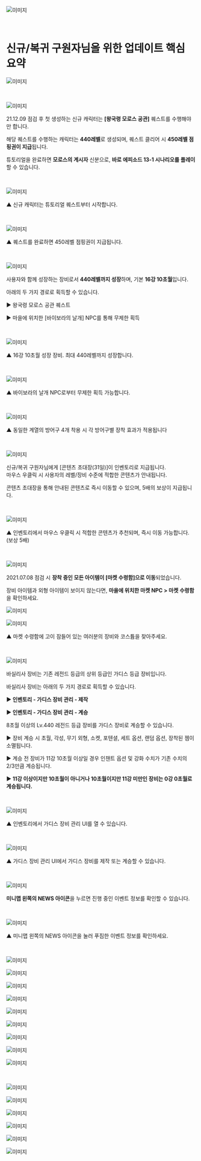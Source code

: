 ![이미지](./images/upd00.png)

&nbsp;

# 신규/복귀 구원자님을 위한 업데이트 핵심 요약

![이미지](./images/upd01.png)

&nbsp;

![이미지](./images/upd02.png)

21.12.09 점검 후 첫 생성하는 신규 캐릭터는 **[왕국령 모로스 공관]** 퀘스트를 수행해야만 합니다.

해당 퀘스트를 수행하는 캐릭터는 **440레벨**로 생성되며, 퀘스트 클리어 시 **450레벨 점핑권이 지급**됩니다.

튜토리얼을 완료하면 **모로스의 계시자** 신분으로, **바로 에피소드 13-1 시나리오를 플레이**할 수 있습니다.

&nbsp;

![이미지](./images/upd03.png)

▲ 신규 캐릭터는 튜토리얼 퀘스트부터 시작합니다.

&nbsp;

![이미지](./images/upd04.png)

▲ 퀘스트를 완료하면 450레벨 점핑권이 지급됩니다.

&nbsp;

![이미지](./images/upd05.png)

사용자와 함께 성장하는 장비로서 **440레벨까지 성장**하며, 기본 **16강 10초월**입니다.

아래의 두 가지 경로로 획득할 수 있습니다.

▶ 왕국령 모로스 공관 퀘스트

▶ 마을에 위치한 [바이보라의 날개] NPC를 통해 무제한 획득

&nbsp;

![이미지](./images/upd06.png)

▲ 16강 10초월 성장 장비. 최대 440레벨까지 성장합니다.

&nbsp;

![이미지](./images/upd07.png)

▲ 바이보라의 날개 NPC로부터 무제한 획득 가능합니다.

&nbsp;

![이미지](./images/upd08.png)

▲ 동일한 계열의 방어구 4개 착용 시 각 방어구별 장착 효과가 적용됩니다

&nbsp;

![이미지](./images/upd09.png)

신규/복귀 구원자님에게 [콘텐츠 초대장(31일)]이 인벤토리로 지급됩니다.  
마우스 우클릭 시 사용자의 레벨/장비 수준에 적합한 콘텐츠가 안내됩니다.

콘텐츠 초대장을 통해 안내된 콘텐츠로 즉시 이동할 수 있으며, 5배의 보상이 지급됩니다.

&nbsp;


![이미지](./images/upd10.png)

▲ 인벤토리에서 마우스 우클릭 시 적합한 콘텐츠가 추천되며, 즉시 이동 가능합니다. (보상 5배)

&nbsp;

![이미지](./images/upd11.png)

2021.07.08 점검 시 **장착 중인 모든 아이템이 [마켓 수령함]으로 이동**되었습니다.

장비 아이템과 외형 아이템이 보이지 않는다면, **마을에 위치한 마켓 NPC &gt; 마켓 수령함**을 확인하세요.

![이미지](./images/upd12.png)

![이미지](./images/upd13.png)

▲ 마켓 수령함에 고이 잠들어 있는 여러분의 장비와 코스튬을 찾아주세요.

&nbsp;

![이미지](./images/upd14.png)

바실리사 장비는 기존 레전드 등급의 상위 등급인 가디스 등급 장비입니다.

바실리사 장비는 아래의 두 가지 경로로 획득할 수 있습니다.

**▶ 인벤토리 - 가디스 장비 관리 - 제작**

**▶ 인벤토리 - 가디스 장비 관리 - 계승**

8초월 이상의 Lv.440 레전드 등급 장비를 가디스 장비로 계승할 수 있습니다.

▶ 장비 계승 시 초월, 각성, 무기 외형, 소켓, 포텐셜, 세트 옵션, 랜덤 옵션, 장착된 젬이 소멸됩니다.

▶ 계승 전 장비가 11강 10초월 이상일 경우 인챈트 옵션 및 강화 수치가 기존 수치의 2/3만큼 계승됩니다.

**▶ 11강 이상이지만 10초월이 아니거나 10초월이지만 11강 미만인 장비는 0강 0초월로 계승됩니다.**

&nbsp;

![이미지](./images/upd15.png)

▲ 인벤토리에서 가디스 장비 관리 UI를 열 수 있습니다.

&nbsp;

![이미지](./images/upd16.png)

▲ 가디스 장비 관리 UI에서 가디스 장비를 제작 또는 계승할 수 있습니다.

&nbsp;

![이미지](./images/upd17.png)

**미니맵 왼쪽의 NEWS 아이콘**을 누르면 진행 중인 이벤트 정보를 확인할 수 있습니다.

&nbsp;

![이미지](./images/upd18.png)

▲ 미니맵 왼쪽의 NEWS 아이콘을 눌러 푸짐한 이벤트 정보를 확인하세요.

&nbsp;

![이미지](./images/upd19.png)

![이미지](./images/upd20.png)

![이미지](./images/upd21.png)

![이미지](./images/upd22.png)

![이미지](./images/upd23.png)

![이미지](./images/upd24.png)

![이미지](./images/upd25.png)

![이미지](./images/upd26.png)

![이미지](./images/upd27.png)

&nbsp;

![이미지](./images/upd28.png)

![이미지](./images/upd29.png)

![이미지](./images/upd30.png)

![이미지](./images/upd31.png)

![이미지](./images/upd32.png)

![이미지](./images/upd33.png)